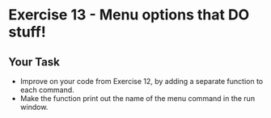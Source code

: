 # Exercise 13 - Menu options that DO stuff!
## Your Task
- Improve on your code from Exercise 12, by adding a separate function to each command.
- Make the function print out the name of the menu command in the run window.

